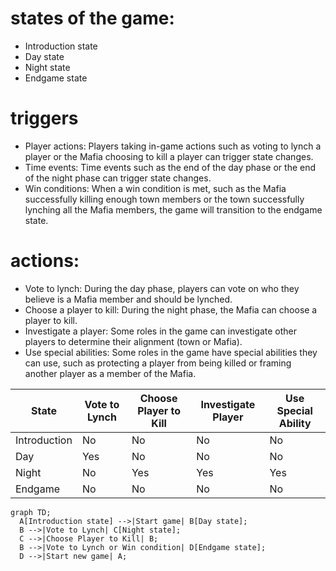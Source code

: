 # states of the game:

- Introduction state
- Day state
- Night state
- Endgame state

# triggers

- Player actions: Players taking in-game actions such as voting to lynch a player or the Mafia choosing to kill a player can trigger state changes.
- Time events: Time events such as the end of the day phase or the end of the night phase can trigger state changes.
- Win conditions: When a win condition is met, such as the Mafia successfully killing enough town members or the town successfully lynching all the Mafia members, the game will transition to the endgame state.

# actions:
- Vote to lynch: During the day phase, players can vote on who they believe is a Mafia member and should be lynched.
- Choose a player to kill: During the night phase, the Mafia can choose a player to kill.
- Investigate a player: Some roles in the game can investigate other players to determine their alignment (town or Mafia).
- Use special abilities: Some roles in the game have special abilities they can use, such as protecting a player from being killed or framing another player as a member of the Mafia. 



| State        | Vote to Lynch | Choose Player to Kill | Investigate Player | Use Special Ability |
|--------------|---------------|-----------------------|--------------------|---------------------|
| Introduction | No            | No                    | No                 | No                  |
| Day          | Yes           | No                    | No                 | No                  |
| Night        | No            | Yes                   | Yes                | Yes                 |
| Endgame      | No            | No                    | No                 | No                  |



```mermaid
graph TD;
  A[Introduction state] -->|Start game| B[Day state];
  B -->|Vote to Lynch| C[Night state];
  C -->|Choose Player to Kill| B;
  B -->|Vote to Lynch or Win condition| D[Endgame state];
  D -->|Start new game| A;
